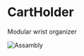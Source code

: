 # CartHolder
Modular wrist organizer

![Assambly](https://github.com/{username}/{repository}/blob/{branch}/Assembly.png)

